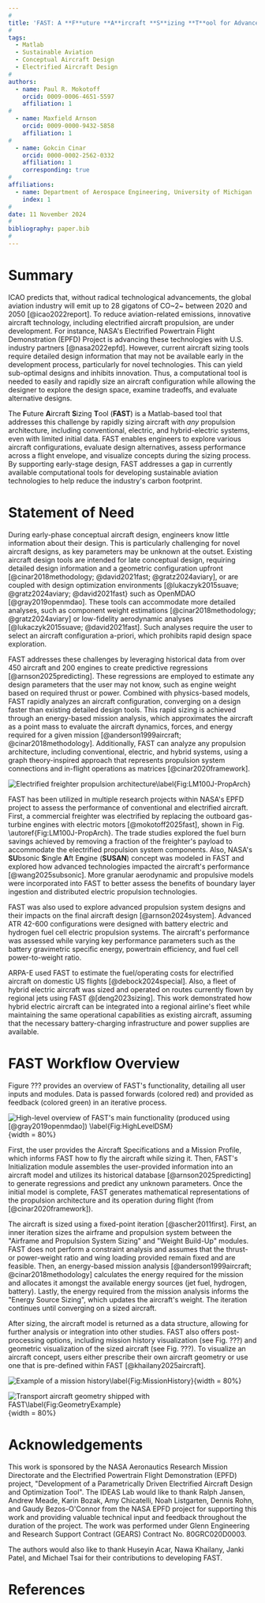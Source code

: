 ```yaml
---
#
title: 'FAST: A **F**uture **A**ircraft **S**izing **T**ool for Advanced Aircraft and Propulsion System Design'
#
tags:
  - Matlab
  - Sustainable Aviation
  - Conceptual Aircraft Design
  - Electrified Aircraft Design
#
authors:
  - name: Paul R. Mokotoff
    orcid: 0009-0006-4651-5597
    affiliation: 1
#
  - name: Maxfield Arnson
    orcid: 0009-0000-9432-5858
    affiliation: 1
#
  - name: Gokcin Cinar
    orcid: 0000-0002-2562-0332
    affiliation: 1
    corresponding: true
#
affiliations:
  - name: Department of Aerospace Engineering, University of Michigan
    index: 1
#   
date: 11 November 2024
#
bibliography: paper.bib
#
---
```


<!--------------------------------------------------------->
<!--------------------------------------------------------->
<!--------------------------------------------------------->

<!----------------------------
|                            |
| SUMMARY                    |
|                            |
----------------------------->

# Summary

ICAO predicts that, without radical technological advancements, the global aviation industry will emit up to 28 gigatons of CO~2~ between 2020 and 2050 [@icao2022report].
To reduce aviation-related emissions, innovative aircraft technology, including electrified aircraft propulsion, are under development.
For instance, NASA's Electrified Powertrain Flight Demonstration (EPFD) Project is advancing these technologies with U.S. industry partners [@nasa2022epfd].
However, current aircraft sizing tools require detailed design information that may not be available early in the development process, particularly for novel technologies.
This can yield sub-optimal designs and inhibits innovation.
Thus, a computational tool is needed to easily and rapidly size an aircraft configuration while allowing the designer to explore the design space, examine tradeoffs, and evaluate alternative designs.

The **F**uture **A**ircraft **S**izing **T**ool (**FAST**) is a Matlab-based tool that addresses this challenge by rapidly sizing aircraft with *any* propulsion architecture, including conventional, electric, and hybrid-electric systems, even with limited initial data.
FAST enables engineers to explore various aircraft configurations, evaluate design alternatives, assess performance across a flight envelope, and visualize concepts during the sizing process.
By supporting early-stage design, FAST addresses a gap in currently available computational tools for developing sustainable aviation technologies to help reduce the industry's carbon footprint.

<!--------------------------------------------------------->
<!--------------------------------------------------------->
<!--------------------------------------------------------->

<!----------------------------
|                            |
| STATEMENT OF NEED          |
|                            |
| From JOSS:                 |
| A Statement of need section|
| that clearly illustrates   |
| the research purpose of the|
| software and places it in  |
| the context of related work|
|                            |
----------------------------->

# Statement of Need

During early-phase conceptual aircraft design, engineers know little information about their design.
This is particularly challenging for novel aircraft designs, as key parameters may be unknown at the outset.
Existing aircraft design tools are intended for late conceptual design, requiring detailed design information and a geometric configuration upfront [@cinar2018methodology; @david2021fast; @gratz2024aviary], or are coupled with design optimization environments [@lukaczyk2015suave; @gratz2024aviary; @david2021fast} such as OpenMDAO [@gray2019openmdao].
These tools can accommodate more detailed analyses, such as component weight estimations [@cinar2018methodology; @gratz2024aviary] or low-fidelity aerodynamic analyses [@lukaczyk2015suave; @david2021fast]. Such analyses require the user to select an aircraft configuration a-priori, which prohibits rapid design space exploration.

FAST addresses these challenges by leveraging historical data from over 450 aircraft and 200 engines to create predictive regressions [@arnson2025predicting].
These regressions are employed to estimate any design parameters that the user may not know, such as engine weight based on required thrust or power.
Combined with physics-based models, FAST rapidly analyzes an aircraft configuration, converging on a design faster than existing detailed design tools.
This rapid sizing is achieved through an energy-based mission analysis, which approximates the aircraft as a point mass to evaluate the aircraft dynamics, forces, and energy required for a given mission [@anderson1999aircraft; @cinar2018methodology].
Additionally, FAST can analyze any propulsion architecture, including conventional, electric, and hybrid systems, using a graph theory-inspired approach that represents propulsion system connections and in-flight operations as matrices [@cinar2020framework].

![Electrified freighter propulsion architecture\label{Fig:LM100J-PropArch}](Figures/ElectrifiedPropArch-NoLambda.PNG)

FAST has been utilized in multiple research projects within NASA's EPFD project to assess the performance of conventional and electrified aircraft.
First, a commercial freighter was electrified by replacing the outboard gas-turbine engines with electric motors [@mokotoff2025fast], shown in Fig. \autoref{Fig:LM100J-PropArch}.
The trade studies explored the fuel burn savings achieved by removing a fraction of the freighter's payload to accommodate the electrified propulsion system components.
Also, NASA's **SU**bsonic **S**ingle **A**ft E**n**gine (**SUSAN**) concept was modeled in FAST and explored how advanced technologies impacted the aircraft's performance [@wang2025subsonic].
More granular aerodynamic and propulsive models were incorporated into FAST to better assess the benefits of boundary layer ingestion and distributed electric propulsion technologies.

FAST was also used to explore advanced propulsion system designs and their impacts on the final aircraft design [@arnson2024system].
Advanced ATR 42-600 configurations were designed with battery electric and hydrogen fuel cell electric propulsion systems.
The aircraft's performance was assessed while varying key performance parameters such as the battery gravimetric specific energy, powertrain efficiency, and fuel cell power-to-weight ratio.

ARPA-E used FAST to estimate the fuel/operating costs for electrified aircraft on domestic US flights [@debock2024special].
Also, a fleet of hybrid electric aircraft was sized and operated on routes currently flown by regional jets using FAST @[deng2023sizing].
This work demonstrated how hybrid electric aircraft can be integrated into a regional airline's fleet while maintaining the same operational capabilities as existing aircraft, assuming that the necessary battery-charging infrastructure and power supplies are available.

<!--------------------------------------------------------->
<!--------------------------------------------------------->
<!--------------------------------------------------------->

<!----------------------------
|                            |
| FAST WORKFLOW              |
|                            |
----------------------------->

# FAST Workflow Overview

Figure ??? provides an overview of FAST's functionality, detailing all user inputs and modules.
Data is passed forwards (colored red) and provided as feedback (colored green) in an iterative process.

![High-level overview of FAST's main functionality (produced using [@gray2019openmdao]) \label{Fig:HighLevelDSM}](Figures/Collapsed-WtArrows-Edited.PNG){width = 80%}

First, the user provides the Aircraft Specifications and a Mission Profile, which informs FAST how to fly the aircraft while sizing it.
Then, FAST's Initialization module assembles the user-provided information into an aircraft model and utilizes its historical database [@arnson2025predicting] to generate regressions and predict any unknown parameters.
Once the initial model is complete, FAST generates mathematical representations of the propulsion architecture and its operation during flight (from [@cinar2020framework]).

The aircraft is sized using a fixed-point iteration [@ascher2011first].
First, an inner iteration sizes the airframe and propulsion system between the "Airframe and Propulsion System Sizing" and "Weight Build-Up" modules.
FAST does not perform a constraint analysis and assumes that the thrust- or power-weight ratio and wing loading provided remain fixed and are feasible.
Then, an energy-based mission analysis [@anderson1999aircraft; @cinar2018methodology] calculates the energy required for the mission and allocates it amongst the available energy sources (jet fuel, hydrogen, battery).
Lastly, the energy required from the mission analysis informs the "Energy Source Sizing", which updates the aircraft's weight.
The iteration continues until converging on a sized aircraft.

After sizing, the aircraft model is returned as a data structure, allowing for further analysis or integration into other studies.
FAST also offers post-processing options, including mission history visualization (see Fig. ???) and geometric visualization of the sized aircraft (see Fig. ???).
To visualize an aircraft concept, users either prescribe their own aircraft geometry or use one that is pre-defined within FAST [@khailany2025aircraft].

![Example of a mission history\label{Fig:MissionHistory}](Figures/MissionHistoryLabeled.PNG){width = 80%}

![Transport aircraft geometry shipped with FAST\label{Fig:GeometryExample}](Figures/Transport.PNG){width = 80%}

<!--------------------------------------------------------->
<!--------------------------------------------------------->
<!--------------------------------------------------------->

<!----------------------------
|                            |
| ACKNOWLEDGEMENTS           |
|                            |
----------------------------->

# Acknowledgements

This work is sponsored by the NASA Aeronautics Research Mission Directorate and the Electrified Powertrain Flight Demonstration (EPFD) project, "Development of a Parametrically Driven Electrified Aircraft Design and Optimization Tool".
The IDEAS Lab would like to thank Ralph Jansen, Andrew Meade, Karin Bozak, Amy Chicatelli, Noah Listgarten, Dennis Rohn, and Gaudy Bezos-O'Connor from the NASA EPFD project for supporting this work and providing valuable technical input and feedback throughout the duration of the project.
The work was performed under Glenn Engineering and Research Support Contract (GEARS) Contract No. 80GRC020D0003.

The authors would also like to thank Huseyin Acar, Nawa Khailany, Janki Patel, and Michael Tsai for their contributions to developing FAST.

<!--------------------------------------------------------->
<!--------------------------------------------------------->
<!--------------------------------------------------------->

<!----------------------------
|                            |
| REFERENCES                 |
| (included automatically)   |
|                            |
----------------------------->

# References
